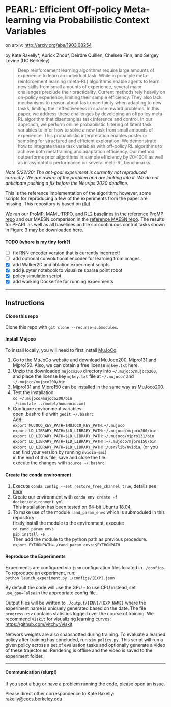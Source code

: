 # PEARL: Efficient Off-policy Meta-learning via Probabilistic Context Variables

on arxiv: http://arxiv.org/abs/1903.08254

by Kate Rakelly*, Aurick Zhou*, Deirdre Quillen, Chelsea Finn, and Sergey Levine (UC Berkeley)

> Deep reinforcement learning algorithms require large amounts of experience to learn an individual
task. While in principle meta-reinforcement learning (meta-RL) algorithms enable agents to learn
new skills from small amounts of experience, several major challenges preclude their practicality.
Current methods rely heavily on on-policy experience, limiting their sample efficiency. They also
lack mechanisms to reason about task uncertainty when adapting to new tasks, limiting their effectiveness
in sparse reward problems. In this paper, we address these challenges by developing an offpolicy meta-RL
algorithm that disentangles task inference and control. In our approach, we perform online probabilistic
filtering of latent task variables to infer how to solve a new task from small amounts of experience.
This probabilistic interpretation enables posterior sampling for structured and efficient exploration.
We demonstrate how to integrate these task variables with off-policy RL algorithms to achieve both metatraining
and adaptation efficiency. Our method outperforms prior algorithms in sample efficiency by 20-100X as well as
in asymptotic performance on several meta-RL benchmarks.

*Note 5/22/20: The ant-goal experiment is currently not reproduced correctly. We are aware of the problem and are looking into it. We do not anticipate pushing a fix before the Neurips 2020 deadline.*

This is the reference implementation of the algorithm; however, some scripts for reproducing a few of the experiments from the paper are missing.
This repository is based on [rlkit](https://github.com/vitchyr/rlkit).

We ran our ProMP, MAML-TRPO, and RL2 baselines in the [reference ProMP repo](https://github.com/jonasrothfuss/ProMP) and our MAESN comparison in the [reference MAESN repo](https://github.com/RussellM2020/maesn_suite).
The results for PEARL as well as all baselines on the six continuous control tasks shown in Figure 3 may be downloaded [here](https://www.dropbox.com/s/3uorwtrqzury6wt/results_cont_control.zip?dl=0).

#### TODO (where is my tiny fork?)
- [ ] fix RNN encoder version that is currently incorrect!
- [ ] add optional convolutional encoder for learning from images
- [x] add Walker2D and ablation experiment scripts
- [x] add jupyter notebook to visualize sparse point robot
- [x] policy simulation script
- [x] add working Dockerfile for running experiments

--------------------------------------

## Instructions

#### Clone this repo
Clone this repo with `git clone --recurse-submodules`.

#### Install Mujoco
To install locally, you will need to first install [MuJoCo](https://www.roboti.us/index.html).
1. Go to the [MuJoCo](https://www.roboti.us/index.html) website and download MuJoco200, Mjpro131 and Mjpro150. Also, we can obtain a free license `mjkey.txt` here.
2. Unzip the downloaded `mujoco200` directory into `~/.mujoco/mujoco200`, and place the license key `mjkey.txt` file at `~/.mujoco/` and `~/.mujoco/mujoco200/bin`.
3. Mjpro131 and Mjpro150 can be installed in the same way as MuJoco200.
4. Test the installation:   
   `cd ~/.mujoco/mujoco200/bin`  
   `./simulate ../model/humanoid.xml`
5. Configure environment variables:  
   open .bashrc file with `gedit ~/.bashrc`   
   Add:  
   `export MUJOCO_KEY_PATH=$MUJOCO_KEY_PATH:~/.mujoco`  
   `export LD_LIBRARY_PATH=$LD_LIBRARY_PATH:~/.mujoco/mujoco200/bin`  
   `export LD_LIBRARY_PATH=$LD_LIBRARY_PATH:~/.mujoco/mjpro131/bin`  
   `export LD_LIBRARY_PATH=$LD_LIBRARY_PATH!:~/.mujoco/mjpro150/bin`  
   `export LD_LIBRARY_PATH=$LD_LIBRARY_PATH!:/usr/lib/nvidia`, (or you can find your version by running `nvidia-smi`)  
   in the end of this file, save and close the file.  
   execute the changes with `source ~/.bashrc`  

#### Create the conda environment
1. Execute `conda config --set restore_free_channel true`, details see [here](https://github.com/katerakelly/oyster/issues/16)
2. Create our environment with `conda env create -f docker/environment.yml`  
   This installation has been tested on 64-bit Ubuntu 18.04.
3. To make use of the module `rand_param_envs` which is submoduled in this repository:  
   firstly,install the module to the environment, execute:  
   `cd rand_param_envs`  
   `pip install -e .`  
   Then add the module to the python path as previous procedure.   
   `export PYTHONPATH=./rand_param_envs:$PYTHONPATH`  

#### Reproduce the Experiments
Experiments are configured via `json` configuration files located in `./configs`.   
To reproduce an experiment, run:  
`python launch_experiment.py ./configs/[EXP].json`

By default the code will use the GPU - to use CPU instead, set `use_gpu=False` in the appropriate config file.

Output files will be written to `./output/[ENV]/[EXP NAME]` where the experiment name is uniquely generated based on the date.
The file `progress.csv` contains statistics logged over the course of training.
We recommend `viskit` for visualizing learning curves: https://github.com/vitchyr/viskit

Network weights are also snapshotted during training.
To evaluate a learned policy after training has concluded, run `sim_policy.py`.
This script will run a given policy across a set of evaluation tasks and optionally generate a video of these trajectories.
Rendering is offline and the video is saved to the experiment folder.

--------------------------------------
#### Communication (slurp!)

If you spot a bug or have a problem running the code, please open an issue.

Please direct other correspondence to Kate Rakelly: rakelly@eecs.berkeley.edu
